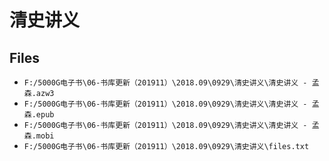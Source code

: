 # 清史讲义

## Files

- `F:/5000G电子书\06-书库更新（201911）\2018.09\0929\清史讲义\清史讲义 - 孟森.azw3`
- `F:/5000G电子书\06-书库更新（201911）\2018.09\0929\清史讲义\清史讲义 - 孟森.epub`
- `F:/5000G电子书\06-书库更新（201911）\2018.09\0929\清史讲义\清史讲义 - 孟森.mobi`
- `F:/5000G电子书\06-书库更新（201911）\2018.09\0929\清史讲义\files.txt`
